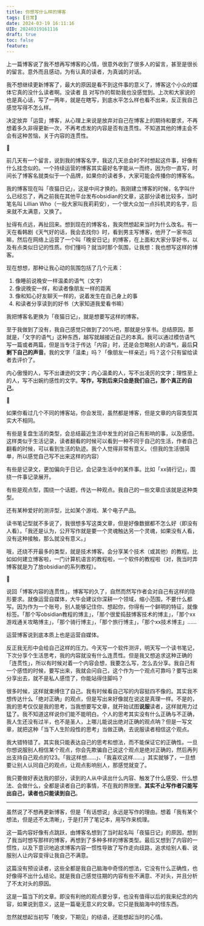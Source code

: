 ```yaml
---
title: 你想写什么样的博客
tags: [日常]
date: 2024-03-19 16:11:16
UID: 20240319161116
draft: true
toc: false
feature: 
---
```

上一篇博客说了我不想再写博客的心情，很意外收到了很多人的留言，甚至是很长的留言。意外而且感动，为有认真的读者，为真诚的对话。

我不想继续更新博客了，最大的原因是看不到这件事的意义了，博客这个小众的媒体它真的没什么读者啊。没读者 且 对写作的帮助我也没感觉到。上次和大家说的也是真心话，写了一两年，就是在瞎写，到底水平怎么样也看不出来，反正我自己感觉写得不怎么样。

决定放弃「运营」博客，从心理上来说是放弃对自己在博客上的期待和要求，不再想着多久非得更新一次，不再考虑发的内容是否有连贯性。不知道其他的博主会不会有这种苦恼，关于内容的连贯性。

<!--more-->

🌲

前几天有一个留言，说到我的博客名字，我这几天总会时不时想起这件事，好像有什么挂念似的。一个持续运营的博客其实最好名字能从一而终，因为你一直写，时间长了博客名就类似于一个品牌，如果你的读者多，大家可能会传播你的博客名。

我的博客现在叫「夜猫日记」，这是中间才换的。我刚建立博客的时候，名字叫什么已经忘了，再之前我在其他平台发布obsidian的文章，这部分读者比较多，当时笔名叫 Lillian Who（一般大家叫我莉莉安），一个很大众加一点抖机灵的名字，后来就不太满意，又换了。

扯得有点远，再扯回来。想到现在的博客名，我突然想起来当时为什么改名。有一天在看韩剧《天气好的话，我会去找你》时，看到男主写博客，他开了一家书店嘛，然后在网络上运营了一个叫「晚安日记」的博客，在上面和大家分享好书，以及有点类似日记的性质。你们懂吗？就当时那个氛围，让我想：我也想写这样的博客。

现在想想，那种让我心动的氛围包括了几个元素：
1. 像睡前说晚安一样温柔的语气（文字）
2. 像说晚安一样，和读者像朋友一样的距离
3. 像和知心好友聊天一样的，说着发生在自己身上的事
4. 和读者分享读到的好书（大家知道我爱看书嘛）

我把博客名更换为「夜猫日记」，就是想要写这样的博客。

至于我做到了没有，我自己感觉只做到了20%吧，那就是分享书。总结原因，那就是，「文字的语气」这种东西，越写就越接近自己的本真。我可以通过模仿语气写一篇或者两篇，但是当专注于传达「内容」时，还是会忽略别人的语气，最后**只剩下自己的声音**。我的文字「温柔」吗？「像朋友一样亲近」吗？这个只有留给读者去评价了。

内心傲慢的人，写不出谦逊的文字；内心温柔的人，写不出凌厉的文字；理性至上的人，写不出婉约感性的文字。**写作，写到后来只会是我们自己，那个真正的自己**。

🌲

如果你看过几个不同的博客站，你会发现，虽然都是博客，但是文章的内容类型其实大不相同。

有些是复盘生活的类型，会总结最近生活中发生的对自己有影响的事，以及感悟。这样类似于生活记录，读者翻看的时候可以看到一种不同于自己的生活，作者自己翻看的时候，可以看到生活的轨迹。我个人觉得非常有意义。（但我的生活很简单，所以感觉自己写不出来这样的内容）

有些是记录文，更加偏向于日记，会记录生活中的某件事。比如「xx骑行记」，围绕一件事记录展开。

有些是观点型，围绕一个话题，传达一种观点。我自己的一些文章应该就是这种类型。

还有某种爱好的测评型，比如某个游戏、某个电子产品。

读书笔记型就不多说了，我很想多写这类文章，但是好像数据都不怎么好（即没有人看）。「我还是认为，公开写作就是要一个灵魂触达另一个灵魂，如果没有人看，没有这种接触，那么就没有意义。」

哦，还绕不开最多的类型，就是技术博客。会分享某个技术（或其他）的教程。比如如何建立博客啦，一门计算机语言的教程啦，一个软件的教程啦（对，我当时弄博客就是为了放obsidian的系列教程）。

🌲

说回「博客内容的连贯性」。博客写的久了，自然而然写作者会对自己有这样的隐形要求。就像运营自媒体，大牛会建议你深耕一个领域，缩小范围，不要什么都写。因为作为一个账号，别人能够记住你、想起你，你得有一个鲜明的特征，就像标签。「那个写obsidian教程的博主」，「那个很爱捣鼓博客技术的博主」，「那个xx游戏通关攻略博主」，「那个骑行博主」，「那个旅行博主」，「那个xx技术博主」......

运营博客说到底本质上也是运营自媒体。

反正我无形中会给自己这样的压力。今天写一个软件测评，明天写一个读书笔记，下次分享个生活思考，我的内容就没有什么连贯性。但是我又想追求这种正确的「连贯性」，所以有时候对着一个内容会想，我要怎么写，怎么去分享。我自己有一个感悟的时候，要写出来，我就会问自己，这个作为一个观点可靠吗？要写出来分享出去，就不是私人感悟了，你能站得住脚吗？

很多时候，这样就束缚住了自己。我有时候看自己写的内容挺四不像的。其实我不想传达什么「绝对正确」的观点，但是写出来好像就在说这是真理一样。不是的，我的思考仅仅是我的思考，当我想要写文章，就开始试图**说服**读者，这样就用力过猛了。我不知道这样说你们能不能明白。个人的思考其实没有什么正确与不正确，我人生还没有过半，也不是圣人，上哪儿能说出绝对正确的观点呐？但是一写文章，就把这种「当下人生阶段性的思考」当做正确，去说服读者相信这个观点。

我大错特错了。其实我只能表达自己的思考和想法，而不能保证它的正确性。一旦你想说服别人相信某个观点，你会先欺骗自己说这个观点是绝对正确的，然后再列出支持自己观点的123。「我这样想......」、「我喜欢这样......」其实就够了，一旦想要让别人认同自己的观点，让观点影响别人，那感觉就变了。

我只要做好表达我的部分，读到的人从中读出什么内容、触发了什么感受、什么想法、会做什么，全都是读者自己的事情，不在我的界限里。**其实不止写作者只能写出自己，读者也只能读到自己**。

---

虽然说了不想再更新博客，但是「有话想说」永远是写作的理由。想着「我有某个想法，但是还不太清晰」，于是打开了笔记本，用写作来梳理。

这一篇内容好像有点跳跃，由博客名想到了当时起名叫「夜猫日记」的原因，想到了我当时想写那样的博客，再想到了多种多样的博客类型。最后又想到了内容的一惯性，以及下意识地追求博客内容一惯性导致了写作走向歧路，追求给别人看、说服别人让内容变得让我自己不满意。

这篇没有预设读者，这些全都是我自己脑海中奇怪的想法，它没有什么正确性，也好像得不出什么结论。就是我自己感觉往期的内容有些不满意、不对头，并且分析了不太对头的原因。

这是一篇当下的文章。即没有利他的观点要分享，也没有值得以后的我来纪念的内容，如果说到意义，这是一篇毫无意义的文章。它只是我脑海中的怪东西。

忽然就想起当初写「晚安，下期见」的结语，还能想起当时的心情。